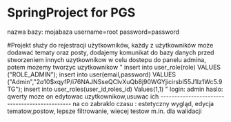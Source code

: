 # SpringProject for PGS

nazwa bazy: mojabaza
username=root
password=password

#Projekt służy do rejestracji użytkowników, każdy z użytkowników może dodawać tematy oraz posty, 
  dodajemy komunikat do bazy danych  przed stworzeniem innych uzytkownikow w celu dostepu do panelu admina, potem mozemy tworzyc uzytkownikow
"
insert into user_role(role) VALUES ("ROLE_ADMIN");
insert into user(email,password) VALUES ("Admin","$2a$10$xqyfP/i76NAJNSseQCIvXuQb8j90WGYjicirsbl55J1Iz1Wc5.9TG");
insert into user_roles(user_id,roles_id) Values(1,1)
"
login: admin     haslo: qwerty moze on edytowac uzytkownikow,usuwac ich
---------------------------------------------- na co zabraklo czasu : estetyczny wygląd, edycja tematow,postow, lepsze filtrowanie, wiecej testow m.in. dla walidacji
